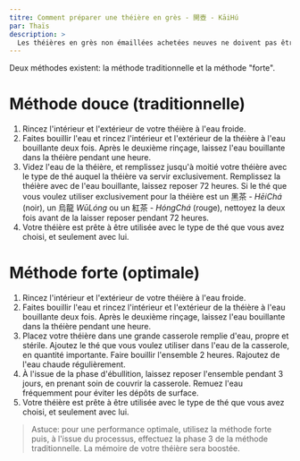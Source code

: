 ```yaml
---
titre: Comment préparer une théière en grès - 開壺 - KāiHú 
par: Thaïs
description: >
  Les théières en grès non émaillées achetées neuves ne doivent pas être utilisées telles quelles sans préparation initiale.
---
```


Deux méthodes existent: la méthode traditionnelle et la méthode "forte". 

# Méthode douce (traditionnelle)

1. Rincez l'intérieur et l'extérieur de votre théière à l'eau froide.
2. Faites bouillir l'eau et rincez l'intérieur et l'extérieur de la théière à l'eau bouillante deux fois. Après le deuxième rinçage, laissez l'eau bouillante dans la théière pendant une heure. 
3. Videz l'eau de la théière, et remplissez jusqu'à moitié votre théière avec le type de thé auquel la théière va servir exclusivement. Remplissez la théière avec de l'eau bouillante, laissez reposer 72 heures. Si le thé que vous voulez utiliser exclusivement pour la théière est un 黑茶 - _HēiChá_ (noir), un 烏龍 _WūLóng_ ou un 紅茶 - _HóngChá_ (rouge), nettoyez la deux fois avant de la laisser reposer pendant 72 heures. 
4. Votre théière est prête à être utilisée avec le type de thé que vous avez choisi, et seulement avec lui.

# Méthode forte (optimale)

1. Rincez l'intérieur et l'extérieur de votre théière à l'eau froide.
2. Faites bouillir l'eau et rincez l'intérieur et l'extérieur de la théière à l'eau bouillante deux fois. Après le deuxième rinçage, laissez l'eau bouillante dans la théière pendant une heure. 
3. Placez votre théière dans une grande casserole remplie d'eau, propre et stérile. Ajoutez le thé que vous voulez utiliser dans l'eau de la casserole, en quantité importante. Faire bouillir l'ensemble 2 heures. Rajoutez de l'eau chaude régulièrement.
4. À l'issue de la phase d'ébullition, laissez reposer l'ensemble pendant 3 jours, en prenant soin de couvrir la casserole. Remuez l'eau fréquemment pour éviter les dépôts de surface. 
5. Votre théière est prête à être utilisée avec le type de thé que vous avez choisi, et seulement avec lui.

> Astuce: pour une performance optimale, utilisez la méthode forte puis, à l'issue du processus, effectuez la phase 3 de la méthode traditionnelle. La mémoire de votre théière sera boostée. 
